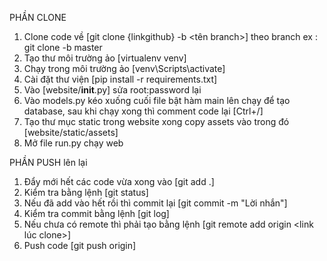 PHẦN CLONE

1. Clone code về [git clone {linkgithub} -b <tên branch>] theo branch
   ex : git clone <link> -b master
2. Tạo thư môi trường ảo [virtualenv venv]
3. Chạy trong môi trường ảo [venv\Scripts\activate]
4. Cài đặt thư viện [pip install -r requirements.txt]
5. Vào [website/__init__.py] sửa root:password lại
6. Vào models.py kéo xuống cuối file bật hàm main lên chạy để tạo database, sau khi chạy xong thì comment code lại [Ctrl+/]
7. Tạo thư mục static trong website xong copy assets vào trong đó [website/static/assets]
8. Mở file run.py chạy web

PHẦN PUSH lên lại

1. Đẩy mới hết các code vừa xong vào [git add .]
2. Kiểm tra bằng lệnh [git status]
3. Nếu đã add vào hết rồi thì commit lại [git commit -m "Lời nhắn"]
4. Kiểm tra commit bằng lệnh [git log]
5. Nếu chưa có remote thì phải tạo bằng lệnh [git remote add origin <link lúc clone>]
6. Push code [git push origin]
